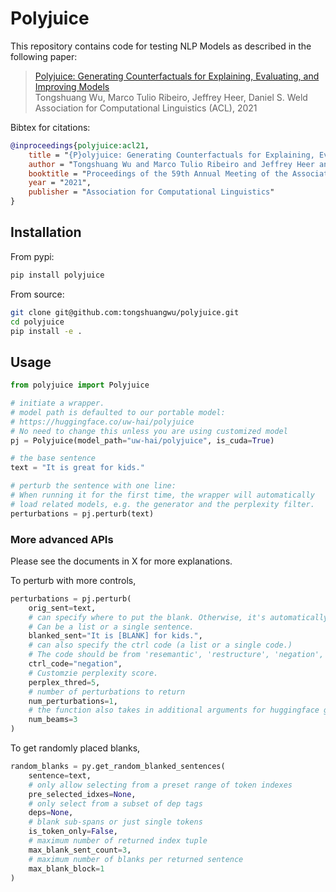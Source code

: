 # Polyjuice

This repository contains code for testing NLP Models as described in the following paper:  
>[Polyjuice: Generating Counterfactuals for Explaining, Evaluating, and Improving Models](https://homes.cs.washington.edu/~wtshuang/static/papers/2021-acl-polyjuice.pdf)  
> Tongshuang Wu, Marco Tulio Ribeiro, Jeffrey Heer, Daniel S. Weld
> Association for Computational Linguistics (ACL), 2021

Bibtex for citations:
```bibtex
@inproceedings{polyjuice:acl21,
    title = "{P}olyjuice: Generating Counterfactuals for Explaining, Evaluating, and Improving Models",
    author = "Tongshuang Wu and Marco Tulio Ribeiro and Jeffrey Heer and Daniel S. Weld",
    booktitle = "Proceedings of the 59th Annual Meeting of the Association for Computational Linguistics",
    year = "2021",
    publisher = "Association for Computational Linguistics"
}
```

## Installation
From pypi:  
```bash
pip install polyjuice
```

From source:
```bash
git clone git@github.com:tongshuangwu/polyjuice.git
cd polyjuice
pip install -e .
```

## Usage

```py
from polyjuice import Polyjuice

# initiate a wrapper.
# model path is defaulted to our portable model:
# https://huggingface.co/uw-hai/polyjuice
# No need to change this unless you are using customized model
pj = Polyjuice(model_path="uw-hai/polyjuice", is_cuda=True)

# the base sentence
text = "It is great for kids."

# perturb the sentence with one line:
# When running it for the first time, the wrapper will automatically
# load related models, e.g. the generator and the perplexity filter.
perturbations = pj.perturb(text)
```

### More advanced APIs

Please see the documents in X for more explanations.

To perturb with more controls,
```py
perturbations = pj.perturb(
    orig_sent=text,
    # can specify where to put the blank. Otherwise, it's automatically selected.
    # Can be a list or a single sentence.
    blanked_sent="It is [BLANK] for kids.",
    # can also specify the ctrl code (a list or a single code.)
    # The code should be from 'resemantic', 'restructure', 'negation', 'insert', 'lexical', 'shuffle', 'quantifier', 'delete'.
    ctrl_code="negation",
    # Customzie perplexity score. 
    perplex_thred=5,
    # number of perturbations to return
    num_perturbations=1,
    # the function also takes in additional arguments for huggingface generators.
    num_beams=3
)
```

To get randomly placed blanks,
```py
random_blanks = py.get_random_blanked_sentences(
    sentence=text,
    # only allow selecting from a preset range of token indexes
    pre_selected_idxes=None,
    # only select from a subset of dep tags
    deps=None,
    # blank sub-spans or just single tokens
    is_token_only=False,
    # maximum number of returned index tuple
    max_blank_sent_count=3,
    # maximum number of blanks per returned sentence
    max_blank_block=1
)
```

